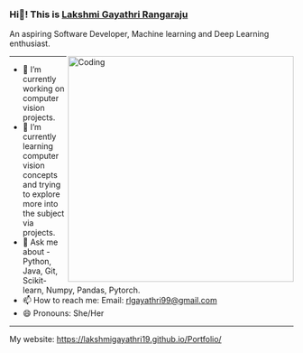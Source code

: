 ### Hi👋! This is [Lakshmi Gayathri Rangaraju](https://www.linkedin.com/in/lakshmi-gayathri-rangaraju-053036184/)

An aspiring Software Developer, Machine learning and Deep Learning enthusiast.

<img align="right" alt="Coding" width="400" src="https://media.istockphoto.com/id/1299573732/vector/black-woman-working-on-laptop-freelance-online-studying-remote-work-vector-illustration.jpg?s=612x612&w=0&k=20&c=To1OkFJffAeX-UD17lKq73C3NzwjNEA1cCcpPrC0iZU=">


---

- 🔭 I’m currently working on computer vision projects.
- 🌱 I’m currently learning computer vision concepts and trying to explore more into the subject via projects.
- 💬 Ask me about - Python, Java, Git, Scikit-learn, Numpy, Pandas, Pytorch.
- 📫 How to reach me: Email: rlgayathri99@gmail.com
- 😄 Pronouns: She/Her

---

My website: https://lakshmigayathri19.github.io/Portfolio/

